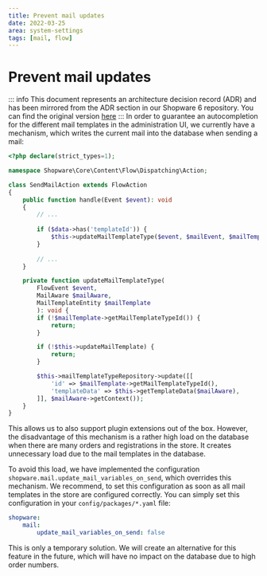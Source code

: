 ```yaml
---
title: Prevent mail updates 
date: 2022-03-25
area: system-settings
tags: [mail, flow]
---
```


# Prevent mail updates 

::: info
This document represents an architecture decision record (ADR) and has been mirrored from the ADR section in our Shopware 6 repository.
You can find the original version [here](https://github.com/shopware/shopware/blob/trunk/adr/2022-03-25-prevent-mail-updates.md)
:::
In order to guarantee an autocompletion for the different mail templates in the administration UI, we currently have a mechanism, which writes the current mail into the database when sending a mail:

```php
<?php declare(strict_types=1);

namespace Shopware\Core\Content\Flow\Dispatching\Action;

class SendMailAction extends FlowAction
{
    public function handle(Event $event): void
    {
        // ...
        
        if ($data->has('templateId')) {
            $this->updateMailTemplateType($event, $mailEvent, $mailTemplate);
        }
        
        // ...
    }

    private function updateMailTemplateType(
        FlowEvent $event, 
        MailAware $mailAware, 
        MailTemplateEntity $mailTemplate
        ): void {
        if (!$mailTemplate->getMailTemplateTypeId()) {
            return;
        }

        if (!$this->updateMailTemplate) {
            return;
        }

        $this->mailTemplateTypeRepository->update([[
            'id' => $mailTemplate->getMailTemplateTypeId(),
            'templateData' => $this->getTemplateData($mailAware),
        ]], $mailAware->getContext());
    }
}
```

This allows us to also support plugin extensions out of the box. However, the disadvantage of this mechanism is a rather high load on the database when there are many orders and registrations in the store. It creates unnecessary load due to the mail templates in the database.

To avoid this load, we have implemented the configuration `shopware.mail.update_mail_variables_on_send`, which overrides this mechanism. We recommend, to set this configuration as soon as all mail templates in the store are configured correctly. You can simply set this configuration in your `config/packages/*.yaml` file:

```yaml
shopware:
    mail:
        update_mail_variables_on_send: false
```

This is only a temporary solution. We will create an alternative for this feature in the future, which will have no impact on the database due to high order numbers.
